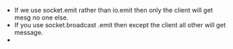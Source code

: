 - If we use socket.emit rather than io.emit then only the client will get mesg no one else.
- If you use socket.broadcast .emit then except the client all other will get message.
- 